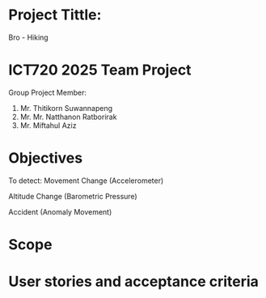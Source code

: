 # Project Tittle:
Bro - Hiking

# ICT720 2025 Team Project
Group Project Member:
1. Mr. Thitikorn Suwannapeng
2. Mr. Mr. Natthanon Ratborirak
3. Mr. Miftahul Aziz

# Objectives
 To detect:
 Movement Change (Accelerometer)

 Altitude Change (Barometric Pressure)
 
 Accident (Anomaly Movement)
  
# Scope


# User stories and acceptance criteria

